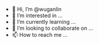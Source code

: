 - 👋 Hi, I’m @wuganlin
- 👀 I’m interested in ...
- 🌱 I’m currently learning ...
- 💞️ I’m looking to collaborate on ...
- 📫 How to reach me ...

<!---
wuganlin/wuganlin is a ✨ special ✨ repository because its `README.md` (this file) appears on your GitHub profile.
You can click the Preview link to take a look at your changes.
--->
